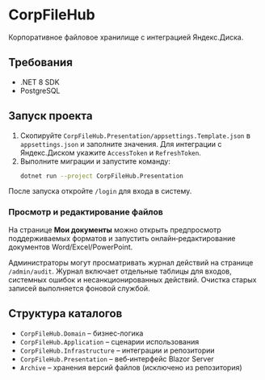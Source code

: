 # CorpFileHub

Корпоративное файловое хранилище с интеграцией Яндекс.Диска.

## Требования
- .NET 8 SDK
- PostgreSQL

## Запуск проекта
1. Скопируйте `CorpFileHub.Presentation/appsettings.Template.json` в `appsettings.json` и заполните значения. Для интеграции с Яндекс.Диском укажите `AccessToken` и `RefreshToken`.
2. Выполните миграции и запустите команду:
   ```bash
   dotnet run --project CorpFileHub.Presentation
   ```

После запуска откройте `/login` для входа в систему.

### Просмотр и редактирование файлов
На странице **Мои документы** можно открыть предпросмотр поддерживаемых форматов и запустить онлайн‑редактирование документов Word/Excel/PowerPoint.

Администраторы могут просматривать журнал действий на странице `/admin/audit`.
Журнал включает отдельные таблицы для входов, системных ошибок и несанкционированных действий. Очистка старых записей выполняется фоновой службой.
## Структура каталогов
- `CorpFileHub.Domain` – бизнес‑логика
- `CorpFileHub.Application` – сценарии использования
- `CorpFileHub.Infrastructure` – интеграции и репозитории
- `CorpFileHub.Presentation` – веб‑интерфейс Blazor Server
- `Archive` – хранения версий файлов (исключено из репозитория)

